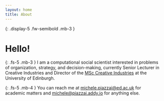 ```yaml
---
layout: home
title: About
---
```


{: .display-5 .fw-semibold .mb-3 }
# Hello!

{: .fs-5 .mb-3 }
I am a computational social scientist interested in problems of organization, strategy, and decision-making, currently Senior Lecturer in Creative Industries and Director of the [MSc Creative Industries](https://efi.ed.ac.uk/programmes/creative-industries/) at the University of Edinburgh.

{: .fs-5 .mb-4 }
You can reach me at [michele.piazzai@ed.ac.uk](mailto:michele.piazzai@ed.ac.uk) for academic matters and [michele@piazzai.addy.io](mailto:michele@piazzai.addy.io) for anything else.

